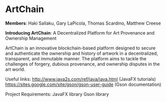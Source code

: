 # ArtChain

**Members**: Haki Sallaku, Gary LaPicola, Thomas Scardino, Matthew Creese

**Introducing ArtChain**: A Decentralized Platform for Art Provenance and Ownership Management

ArtChain is an innovative blockchain-based platform designed to secure and authenticate the ownership and history of artwork in a decentralized, transparent, and immutable manner. The platform aims to tackle the challenges of forgery, dubious provenance, and ownership disputes in the art world.

Useful links: 
http://www.java2s.com/ref/java/java.html (JavaFX tutorials)
https://sites.google.com/site/gson/gson-user-guide (Gson documentation)

Project Requirements:
JavaFX library
Gson library
